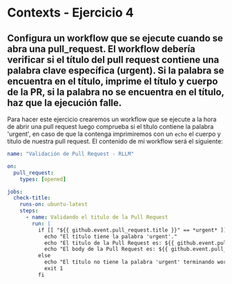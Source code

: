 # Contexts - Ejercicio 4

## Configura un workflow que se ejecute cuando se abra una pull_request. El workflow debería verificar si el título del pull request contiene una palabra clave específica (urgent). Si la palabra se encuentra en el título, imprime el título y cuerpo de la PR, si la palabra no se encuentra en el título, haz que la ejecución falle.

Para hacer este ejercicio crearemos un workflow que se ejecute a la hora de abrir una pull request luego comprueba si el título contiene la palabra 'urgent', en caso de que la contenga imprimiremos con un `echo` el cuerpo y titulo de nuestra pull request. El contenido de mi workflow será el siguiente:

```yaml
name: "Validación de Pull Request - RLLM"

on:
  pull_request:
    types: [opened]

jobs:
  check-title:
    runs-on: ubuntu-latest
    steps:
      - name: Validando el titulo de la Pull Request
        run: |        
          if [[ "${{ github.event.pull_request.title }}" == *urgent* ]]; then
            echo "El título tiene la palabra 'urgent'."
            echo "El titulo de la Pull Request es: ${{ github.event.pull_request.title }}"
            echo "El body de la Pull Request es: ${{ github.event.pull_request.body }}"
          else
            echo "El título no tiene la palabra 'urgent' terminando workflow"
            exit 1
          fi
```